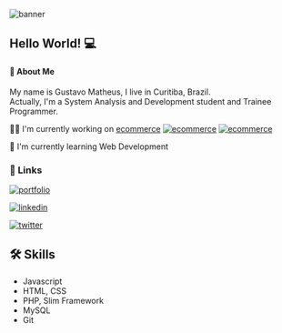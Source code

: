 ![banner](https://i.imgur.com/9AujnTc.png)

## Hello World! 💻

#### 🚀 About Me
My name is Gustavo Matheus, I live in Curitiba, Brazil.  
Actually, I'm a System Analysis and Development student and Trainee Programmer.

👩‍💻 I'm currently working on [ecommerce](https://github.com/gumaath/ecommerce)
[![ecommerce](https://img.shields.io/github/languages/top/gumaath/ecommerce)](https://github.com/gumaath/ecommerce)
[![ecommerce](https://img.shields.io/github/languages/count/gumaath/ecommerce)](https://github.com/gumaath/ecommerce)

🧠 I'm currently learning Web Development





### 🔗 Links
[![portfolio](https://img.shields.io/badge/my_blog-000?style=for-the-badge&logo=ko-fi&logoColor=white)]()

[![linkedin](https://img.shields.io/badge/linkedin-0A66C2?style=for-the-badge&logo=linkedin&logoColor=white)](https://www.linkedin.com/gustavomroland)

[![twitter](https://img.shields.io/badge/twitter-1DA1F2?style=for-the-badge&logo=twitter&logoColor=white)](https://twitter.com/)


## 🛠 Skills
- Javascript
- HTML, CSS
- PHP, Slim Framework
- MySQL
- Git

